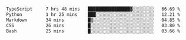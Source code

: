 <!--START_SECTION:waka-->

```txt
TypeScript     7 hrs 48 mins   ████████████████▓░░░░░░░░   66.69 %
Python         1 hr 25 mins    ███░░░░░░░░░░░░░░░░░░░░░░   12.21 %
Markdown       34 mins         █▒░░░░░░░░░░░░░░░░░░░░░░░   04.85 %
CSS            26 mins         █░░░░░░░░░░░░░░░░░░░░░░░░   03.80 %
Bash           25 mins         █░░░░░░░░░░░░░░░░░░░░░░░░   03.66 %
```

<!--END_SECTION:waka-->